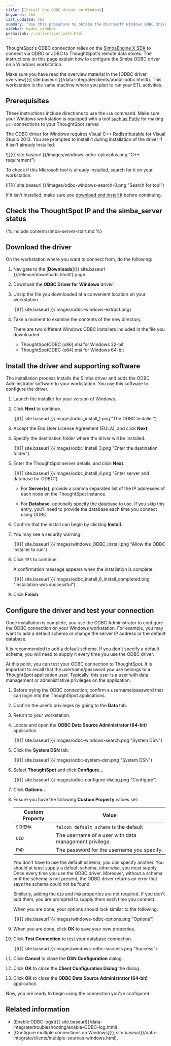 ```yaml
---
title: [Install the ODBC driver on Windows]
keywords: tbd
last_updated: tbd
summary: "Use this procedure to obtain the Microsoft Windows ODBC driver and install it."
sidebar: mydoc_sidebar
permalink: /:collection/:path.html
---
```


ThoughtSpot's ODBC connection relies on the <a
href="https://www.simba.com/products/SEN/doc/Client-Server_user_guide/content/clientserver/configuringsimbaclientodbc/simbaclientodbcunix.htm">SimbaEngine
X SDK</a> to connect via ODBC or JDBC to ThoughtSpot's remote data stores. The
instructions on this page explain how to configure the Simba ODBC driver on a
Windows workstation.

Make sure you have read the overview material in the [ODBC driver overview]({{
site.baseurl }}/data-integrate/clients/about-odbc.html#). This workstation is
the same machine where you plan to run your ETL activities.

## Prerequisites

These instructions include directions to use the `ssh` command. Make sure your
Windows workstation is equipped with a tool <a href="https://www.putty.org/">such as Putty</a> for making `ssh`
connections to your ThoughtSpot server.


The ODBC driver for Windows requires Visual C++ Redistributable for Visual
Studio 2013. You are prompted to install it during installation of the driver if
it isn't already installed.  

![]({{ site.baseurl }}/images/windows-odbc-cplusplus.png "C++ requirement")

To check if this Microsoft tool is already installed, search for it on your workstation.

![]({{ site.baseurl }}/images/odbc-windows-search-0.png "Search for tool")

If it isn't installed, make sure you <a href="https://www.microsoft.com/en-us/download/details.aspx?id=40784">download and install it</a> before continuing.


## Check the ThoughtSpot IP and the simba_server status

{% include content/simba-server-start.md %}

## Download the driver

On the workstation where you want to connect from, do the following:

1. Navigate to the [**Downloads**]({{ site.baseurl }}/release/downloads.html#) page.
2. Download the **ODBC Driver for Windows**  driver.
3. Unzip the file you downloaded at a convenient location on your workstation.

   ![]({{ site.baseurl }}/images/odbc-windows-extract.png)

8. Take a moment to examine the contents of the new directory.

    There are two different Windows ODBC installers included in the file you downloaded.
     -   ThoughtSpotODBC (x86).msi for Windows 32-bit
     -   ThoughtSpotODBC (x64).msi for Windows 64-bit

## Install the driver and supporting software

The installation process installs the Simba driver and adds the ODBC
Administrator software to your workstation. You use this software to configure
the driver.

1. Launch the installer for your version of Windows.
2. Click **Next** to continue.

   ![]({{ site.baseurl }}/images/odbc_install_1.png "The ODBC Installer")

3. Accept the End User License Agreement (EULA), and click **Next**.
4. Specify the destination folder where the driver will be installed.

   ![]({{ site.baseurl }}/images/odbc_install_3.png "Enter the destination folder")

5. Enter the ThoughtSpot server details, and click **Next**.

   ![]({{ site.baseurl }}/images/odbc_install_4.png "Enter server and database for ODBC")

    - For **Server(s)**, provide a comma separated list of the IP addresses of each node on the ThoughtSpot instance.

    - For **Database**, optionally specify the database to use. If you skip this entry, you'll need to provide the database each time you connect using ODBC.

6. Confirm that the install can begin by clicking **Install**.

7. You may see a security warning.

    ![]({{ site.baseurl }}/images/windows_ODBC_install.png "Allow the ODBC Installer to run")

8. Click `YES` to continue.

    A confirmation message appears when the installation is complete.

    ![]({{ site.baseurl }}/images/odbc_install_6_install_completed.png "Installation was successful")

9.  Click **Finish**.


## Configure the driver and test your connection

Once installation is complete, you use the ODBC Administrator to configure the
ODBC connection on your Windows workstation. For example, you may want to add
a default schema or change the server IP address or the default database.

It is recommended to add a default schema. If you don't specify a default
schema, you will need to supply it every time you use the ODBC driver.

At this point, you can test your ODBC connection to ThoughtSpot.  It is important
to recall that the username/password you use belongs to a ThoughtSpot application
user. Typically, this user is a user with data management or administrative
privileges on the application.

1. Before trying the ODBC connection, confirm a username/password that can login into the ThoughtSpot applications.
2. Confirm the user's privileges by going to the **Data** tab.
3. Return to your workstation.
4. Locate and open the **ODBC Data Source Administrator (64-bit)** application.

   ![]({{ site.baseurl }}/images/odbc-windows-search.png "System DSN")

5. Click the **System DSN** tab.

   ![]({{ site.baseurl }}/images/odbc-system-dsn.png "System DSN")

6. Select **ThoughtSpot** and click **Configure...**

   ![]({{ site.baseurl }}/images/odbc-configure-dialog.png "Configure")

7. Click **Options...**

8. Ensure you have the following **Custom Property** values set:

    | Custom Property   | Value                                                  |
    |-------------------|--------------------------------------------------------|
    | `SCHEMA`          | `falcon_default_schema` is the default                |
    | `UID`             | The username of a user with data management privilege. |
    | `PWD`             | The password for the username you specify.             |

    You don't have to use the default schema, you can specify another. You
    should at least supply a default schema, otherwise, you must supply Once
    every time you use the ODBC driver. Moreover, without a schema or if the
    schema is not present, the ODBC driver returns an error that says the schema
    could not be found.

    Similarly, adding the `UID` and `PWD` properties are not required. If you
    don't add them, you are prompted to supply them each time you connect.

    When you are done, your options should look similar to the following:

    ![]({{ site.baseurl }}/images/windows-odbc-options.png "Options")

9. When you are done, click **OK** to save your new properties.
10. Click **Test Connection** to test your database connection.

    ![]({{ site.baseurl }}/images/windows-odbc-success.png "Success")

11. Click **Cancel** to close the **DSN Configuration** dialog.
12. Click **OK** to close the **Client Configuration Dialog** the dialog.
13. Click **OK** to close the **ODBC Data Source Administrator (64-bit)** application.

Now, you are ready to begin using the connection you've configured.

## Related information

* [Enable ODBC logs]({{ site.baseurl}}/data-integrate/troubleshooting/enable-ODBC-log.html).
* [Configure multiple connections on Windows]({{ site.baseurl}}/data-integrate/clients/multiple-sources-windows.html).
